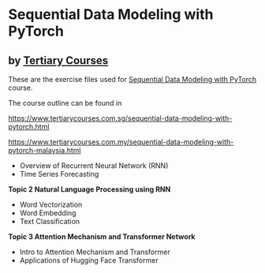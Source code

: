 # Sequential Data Modeling with PyTorch
## by [Tertiary  Courses](https://www.tertiarycourses.com.sg/)

These are the exercise files used for [Sequential Data Modeling with PyTorch](https://www.tertiarycourses.com.sg/sequential-data-modeling-with-pytorch.html) course. 

The course outline can be found in 

https://www.tertiarycourses.com.sg/sequential-data-modeling-with-pytorch.html

https://www.tertiarycourses.com.my/sequential-data-modeling-with-pytorch-malaysia.html

<ul>
<li>Overview of Recurrent Neural Network (RNN)</li>
<li>Time Series Forecasting</li>
</ul>
<p><strong>Topic 2 Natural Language Processing using RNN</strong></p>
<ul>
<li>Word Vectorization</li>
<li>Word Embedding</li>
<li>Text Classification</li>
</ul>
<p><strong>Topic 3 Attention Mechanism and Transformer Network</strong></p>
<ul>
<li>Intro to Attention Mechanism and Transformer</li>
<li>Applications of Hugging Face Transformer</li>
</ul>



